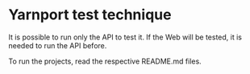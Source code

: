 # Yarnport test technique

It is possible to run only the API to test it. If the Web will be tested, it is needed to run the API before.

To run the projects, read the respective README.md files.
